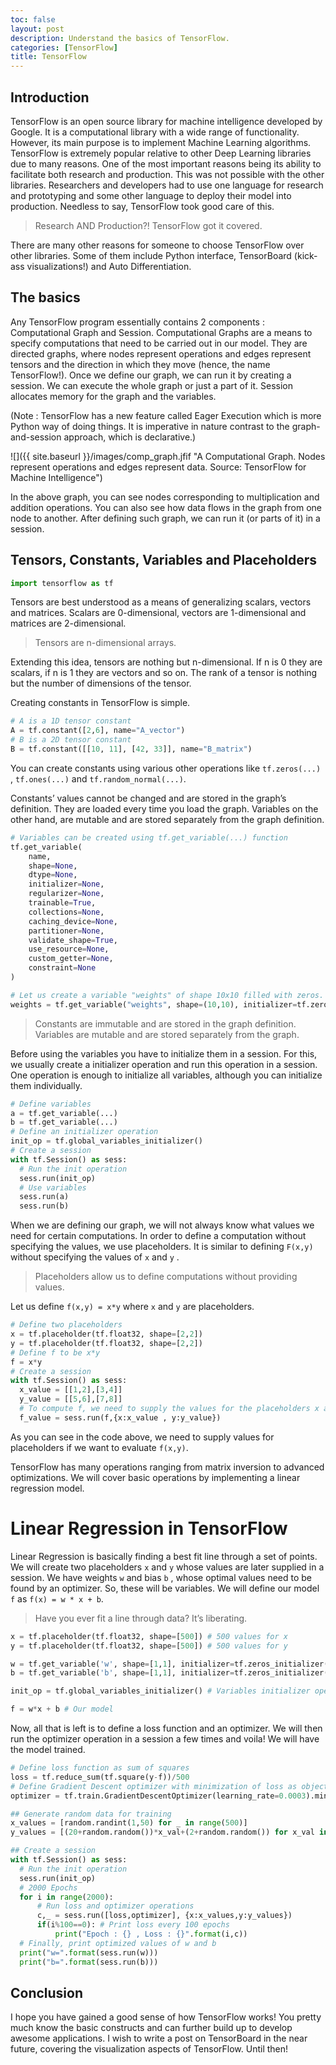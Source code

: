 ```yaml
---
toc: false
layout: post
description: Understand the basics of TensorFlow.
categories: [TensorFlow]
title: TensorFlow
---
```

## Introduction

TensorFlow is an open source library for machine intelligence developed by Google. It is a computational library with a wide range of functionality. However, its main purpose is to implement Machine Learning algorithms.
TensorFlow is extremely popular relative to other Deep Learning libraries due to many reasons. One of the most important reasons being its ability to facilitate both research and production. This was not possible with the other libraries. Researchers and developers had to use one language for research and prototyping and some other language to deploy their model into production. Needless to say, TensorFlow took good care of this.

> Research AND Production?! TensorFlow got it covered.

There are many other reasons for someone to choose TensorFlow over other libraries. Some of them include Python interface, TensorBoard (kick-ass visualizations!) and Auto Differentiation.

## The basics

Any TensorFlow program essentially contains 2 components : Computational Graph and Session.
Computational Graphs are a means to specify computations that need to be carried out in our model. They are directed graphs, where nodes represent operations and edges represent tensors and the direction in which they move (hence, the name TensorFlow!).
Once we define our graph, we can run it by creating a session. We can execute the whole graph or just a part of it. Session allocates memory for the graph and the variables.

(Note : TensorFlow has a new feature called Eager Execution which is more Python way of doing things. It is imperative in nature contrast to the graph-and-session approach, which is declarative.)

![]({{ site.baseurl }}/images/comp_graph.jfif "A Computational Graph. Nodes represent operations and edges represent data. Source: TensorFlow for Machine Intelligence")

In the above graph, you can see nodes corresponding to multiplication and addition operations. You can also see how data flows in the graph from one node to another. After defining such graph, we can run it (or parts of it) in a session.

## Tensors, Constants, Variables and Placeholders

```python
import tensorflow as tf
```

Tensors are best understood as a means of generalizing scalars, vectors and matrices. Scalars are 0-dimensional, vectors are 1-dimensional and matrices are 2-dimensional.

> Tensors are n-dimensional arrays.

Extending this idea, tensors are nothing but n-dimensional. If n is 0 they are scalars, if n is 1 they are vectors and so on. The rank of a tensor is nothing but the number of dimensions of the tensor.

Creating constants in TensorFlow is simple.

```python
# A is a 1D tensor constant
A = tf.constant([2,6], name="A_vector")
# B is a 2D tensor constant
B = tf.constant([[10, 11], [42, 33]], name="B_matrix")
```

You can create constants using various other operations like `tf.zeros(...)` , `tf.ones(...)` and `tf.random_normal(...)`.

Constants’ values cannot be changed and are stored in the graph’s definition. They are loaded every time you load the graph. Variables on the other hand, are mutable and are stored separately from the graph definition.

```python
# Variables can be created using tf.get_variable(...) function
tf.get_variable(
    name,
    shape=None,
    dtype=None,
    initializer=None,
    regularizer=None,
    trainable=True,
    collections=None,
    caching_device=None,
    partitioner=None,
    validate_shape=True,
    use_resource=None,
    custom_getter=None,
    constraint=None
)

# Let us create a variable "weights" of shape 10x10 filled with zeros.
weights = tf.get_variable("weights", shape=(10,10), initializer=tf.zeros_initializer())
```

> Constants are immutable and are stored in the graph definition. Variables are mutable and are stored separately from the graph.

Before using the variables you have to initialize them in a session. For this, we usually create a initializer operation and run this operation in a session. One operation is enough to initialize all variables, although you can initialize them individually.

```python
# Define variables
a = tf.get_variable(...)
b = tf.get_variable(...)
# Define an initializer operation
init_op = tf.global_variables_initializer()
# Create a session
with tf.Session() as sess:
  # Run the init operation
  sess.run(init_op)
  # Use variables
  sess.run(a)
  sess.run(b)
```

When we are defining our graph, we will not always know what values we need for certain computations. In order to define a computation without specifying the values, we use placeholders. It is similar to defining `F(x,y)` without specifying the values of `x` and `y` .

> Placeholders allow us to define computations without providing values.

Let us define `f(x,y) = x*y` where `x` and `y` are placeholders.

```python
# Define two placeholders
x = tf.placeholder(tf.float32, shape=[2,2])
y = tf.placeholder(tf.float32, shape=[2,2])
# Define f to be x*y
f = x*y
# Create a session
with tf.Session() as sess:
  x_value = [[1,2],[3,4]]
  y_value = [[5,6],[7,8]]
  # To compute f, we need to supply the values for the placeholders x and y
  f_value = sess.run(f,{x:x_value , y:y_value})
```

As you can see in the code above, we need to supply values for placeholders if we want to evaluate `f(x,y)`.

TensorFlow has many operations ranging from matrix inversion to advanced optimizations. We will cover basic operations by implementing a linear regression model.

# Linear Regression in TensorFlow

Linear Regression is basically finding a best fit line through a set of points. We will create two placeholders `x` and `y` whose values are later supplied in a session. We have weights `w` and bias `b` , whose optimal values need to be found by an optimizer. So, these will be variables. We will define our model `f` as `f(x) = w * x + b`.

> Have you ever fit a line through data? It’s liberating.

```python
x = tf.placeholder(tf.float32, shape=[500]) # 500 values for x
y = tf.placeholder(tf.float32, shape=[500]) # 500 values for y

w = tf.get_variable('w', shape=[1,1], initializer=tf.zeros_initializer()) # Variable w initialized with 0's
b = tf.get_variable('b', shape=[1,1], initializer=tf.zeros_initializer()) # Variable b initialized with 0's

init_op = tf.global_variables_initializer() # Variables initializer operation

f = w*x + b # Our model
```

Now, all that is left is to define a loss function and an optimizer. We will then run the optimizer operation in a session a few times and voila! We will have the model trained.

```python
# Define loss function as sum of squares
loss = tf.reduce_sum(tf.square(y-f))/500
# Define Gradient Descent optimizer with minimization of loss as objective
optimizer = tf.train.GradientDescentOptimizer(learning_rate=0.0003).minimize(loss)

## Generate random data for training
x_values = [random.randint(1,50) for _ in range(500)]
y_values = [(20+random.random())*x_val+(2+random.random()) for x_val in x_values]

## Create a session
with tf.Session() as sess:
  # Run the init operation
  sess.run(init_op)
  # 2000 Epochs
  for i in range(2000):
      # Run loss and optimizer operations
      c,_ = sess.run([loss,optimizer], {x:x_values,y:y_values})
      if(i%100==0): # Print loss every 100 epochs
          print("Epoch : {} , Loss : {}".format(i,c))
  # Finally, print optimized values of w and b
  print("w=".format(sess.run(w)))
  print("b=".format(sess.run(b)))
```
## Conclusion
I hope you have gained a good sense of how TensorFlow works! You pretty much know the basic constructs and can further build up to develop awesome applications. I wish to write a post on TensorBoard in the near future, covering the visualization aspects of TensorFlow. Until then!
